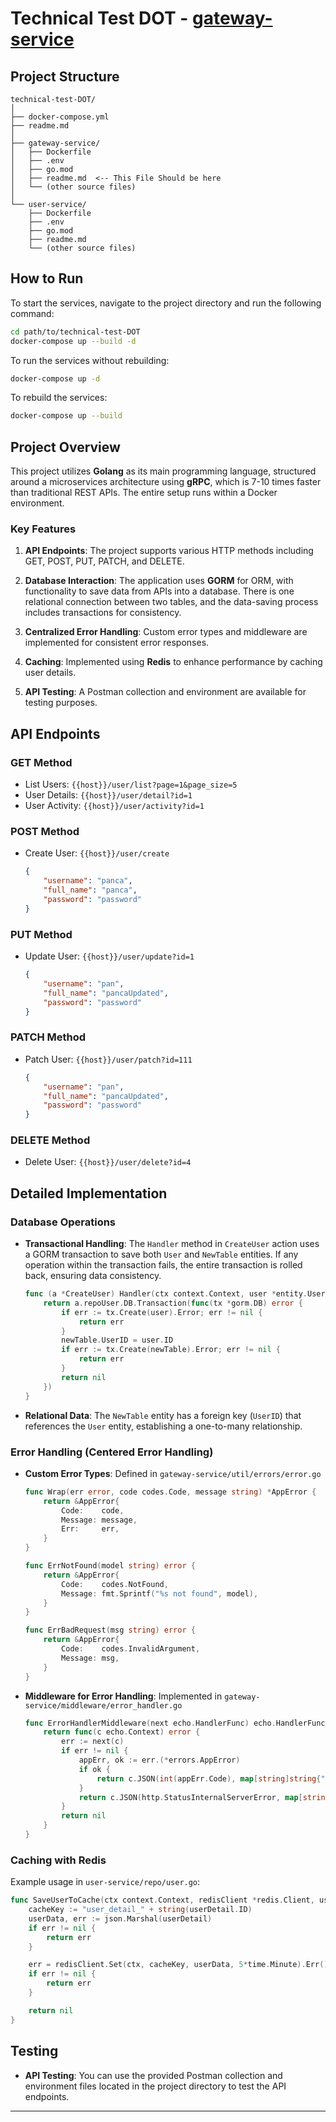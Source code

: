 # Technical Test DOT - [gateway-service](https://github.com/PanGami/gateway-service)

## Project Structure

```
technical-test-DOT/
│
├── docker-compose.yml
├── readme.md
│
├── gateway-service/
│   ├── Dockerfile
│   ├── .env
│   ├── go.mod
│   ├── readme.md  <-- This File Should be here
│   └── (other source files)
│
└── user-service/
    ├── Dockerfile
    ├── .env
    ├── go.mod
    ├── readme.md
    └── (other source files)
```

## How to Run

To start the services, navigate to the project directory and run the following command:

```bash
cd path/to/technical-test-DOT
docker-compose up --build -d
```

To run the services without rebuilding:

```bash
docker-compose up -d
```

To rebuild the services:

```bash
docker-compose up --build
```

## Project Overview

This project utilizes **Golang** as its main programming language, structured around a microservices architecture using **gRPC**, which is 7-10 times faster than traditional REST APIs. The entire setup runs within a Docker environment.

### Key Features

1. **API Endpoints**: The project supports various HTTP methods including GET, POST, PUT, PATCH, and DELETE.

2. **Database Interaction**: The application uses **GORM** for ORM, with functionality to save data from APIs into a database. There is one relational connection between two tables, and the data-saving process includes transactions for consistency.

3. **Centralized Error Handling**: Custom error types and middleware are implemented for consistent error responses.

4. **Caching**: Implemented using **Redis** to enhance performance by caching user details.

5. **API Testing**: A Postman collection and environment are available for testing purposes.

## API Endpoints

### GET Method

- List Users: `{{host}}/user/list?page=1&page_size=5`
- User Details: `{{host}}/user/detail?id=1`
- User Activity: `{{host}}/user/activity?id=1`

### POST Method

- Create User: `{{host}}/user/create`
  
  ```json
  {
      "username": "panca",
      "full_name": "panca",
      "password": "password"
  }
  ```

### PUT Method

- Update User: `{{host}}/user/update?id=1`
  
  ```json
  {
      "username": "pan",
      "full_name": "pancaUpdated",
      "password": "password"
  }
  ```

### PATCH Method

- Patch User: `{{host}}/user/patch?id=111`
  
  ```json
  {
      "username": "pan",
      "full_name": "pancaUpdated",
      "password": "password"
  }
  ```

### DELETE Method

- Delete User: `{{host}}/user/delete?id=4`

## Detailed Implementation

### Database Operations

- **Transactional Handling**: The `Handler` method in `CreateUser` action uses a GORM transaction to save both `User` and `NewTable` entities. If any operation within the transaction fails, the entire transaction is rolled back, ensuring data consistency.

  ```go
  func (a *CreateUser) Handler(ctx context.Context, user *entity.User, newTable *entity.NewTable) error {
      return a.repoUser.DB.Transaction(func(tx *gorm.DB) error {
          if err := tx.Create(user).Error; err != nil {
              return err
          }
          newTable.UserID = user.ID
          if err := tx.Create(newTable).Error; err != nil {
              return err
          }
          return nil
      })
  }
  ```

- **Relational Data**: The `NewTable` entity has a foreign key (`UserID`) that references the `User` entity, establishing a one-to-many relationship.

### Error Handling (Centered Error Handling)

- **Custom Error Types**: Defined in `gateway-service/util/errors/error.go`

  ```go
  func Wrap(err error, code codes.Code, message string) *AppError {
      return &AppError{
          Code:    code,
          Message: message,
          Err:     err,
      }
  }
  
  func ErrNotFound(model string) error {
      return &AppError{
          Code:    codes.NotFound,
          Message: fmt.Sprintf("%s not found", model),
      }
  }
  
  func ErrBadRequest(msg string) error {
      return &AppError{
          Code:    codes.InvalidArgument,
          Message: msg,
      }
  }
  ```

- **Middleware for Error Handling**: Implemented in `gateway-service/middleware/error_handler.go`

  ```go
  func ErrorHandlerMiddleware(next echo.HandlerFunc) echo.HandlerFunc {
      return func(c echo.Context) error {
          err := next(c)
          if err != nil {
              appErr, ok := err.(*errors.AppError)
              if ok {
                  return c.JSON(int(appErr.Code), map[string]string{"error": appErr.Message})
              }
              return c.JSON(http.StatusInternalServerError, map[string]string{"error": "internal server error"})
          }
          return nil
      }
  }
  ```

### Caching with Redis

Example usage in `user-service/repo/user.go`:

```go
func SaveUserToCache(ctx context.Context, redisClient *redis.Client, userDetail *entity.User) error {
    cacheKey := "user_detail_" + string(userDetail.ID)
    userData, err := json.Marshal(userDetail)
    if err != nil {
        return err
    }

    err = redisClient.Set(ctx, cacheKey, userData, 5*time.Minute).Err()
    if err != nil {
        return err
    }

    return nil
}
```

## Testing

- **API Testing**: You can use the provided Postman collection and environment files located in the project directory to test the API endpoints.

---
